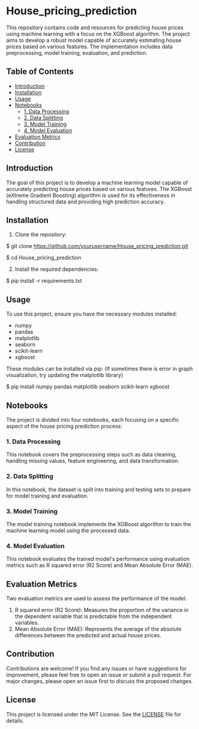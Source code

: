 # House_pricing_prediction
This repository contains code and resources for predicting house prices using machine learning with a focus on the XGBoost algorithm. The project aims to develop a robust model capable of accurately estimating house prices based on various features. The implementation includes data preprocessing, model training, evaluation, and prediction.

## Table of Contents

- [Introduction](#introduction)
- [Installation](#installation)
- [Usage](#usage)
- [Notebooks](#notebooks)
  - [1. Data Processing](#1-data-processing)
  - [2. Data Splitting](#2-data-splitting)
  - [3. Model Training](#3-model-training)
  - [4. Model Evaluation](#4-model-evaluation)
- [Evaluation Metrics](#evaluation-metrics)
- [Contribution](#contribution)
- [License](#license)

## Introduction

The goal of this project is to develop a machine learning model capable of accurately predicting house prices based on various features. The XGBoost (eXtreme Gradient Boosting) algorithm is used for its effectiveness in handling structured data and providing high prediction accuracy.

## Installation

1. Clone the repository:


$ git clone https://github.com/yourusername/House_pricing_prediction.git

$ cd House_pricing_prediction


2. Install the required dependencies:


$ pip install -r requirements.txt


## Usage

To use this project, ensure you have the necessary modules installed:

- numpy
- pandas
- matplotlib
- seaborn
- scikit-learn
- xgboost

These modules can be installed via pip:
(If sometimes there is error in graph visualization, try updating the matplotlib library)

$ pip install numpy pandas matplotlib seaborn scikit-learn xgboost

## Notebooks

The project is divided into four notebooks, each focusing on a specific aspect of the house pricing prediction process:

### 1. Data Processing

This notebook covers the preprocessing steps such as data cleaning, handling missing values, feature engineering, and data transformation.

### 2. Data Splitting

In this notebook, the dataset is split into training and testing sets to prepare for model training and evaluation.

### 3. Model Training

The model training notebook implements the XGBoost algorithm to train the machine learning model using the processed data.

### 4. Model Evaluation

This notebook evaluates the trained model's performance using evaluation metrics such as R squared error (R2 Score) and Mean Absolute Error (MAE).

## Evaluation Metrics

Two evaluation metrics are used to assess the performance of the model:

1. R squared error (R2 Score): Measures the proportion of the variance in the dependent variable that is predictable from the independent variables.
2. Mean Absolute Error (MAE): Represents the average of the absolute differences between the predicted and actual house prices.

## Contribution

Contributions are welcome! If you find any issues or have suggestions for improvement, please feel free to open an issue or submit a pull request. For major changes, please open an issue first to discuss the proposed changes.

## License

This project is licensed under the MIT License. See the [LICENSE](LICENSE) file for details.

